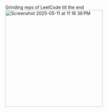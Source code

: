 Grinding reps of LeetCode till the end <br />
<img width="307" alt="Screenshot 2025-05-11 at 11 16 36 PM" src="https://github.com/user-attachments/assets/7aaec159-4580-428f-a54b-98564a6ba4f7" />
